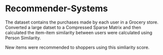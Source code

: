 # Recommender-Systems

The dataset contains the purchases made by each user in a Grocery store. 
Converted a large datset to a Compressed Sparse Matrix and then calculated the item-item similarity between users were calculated using Person Similarity. 

New items were recommended to shoppers using this simliarity score. 

